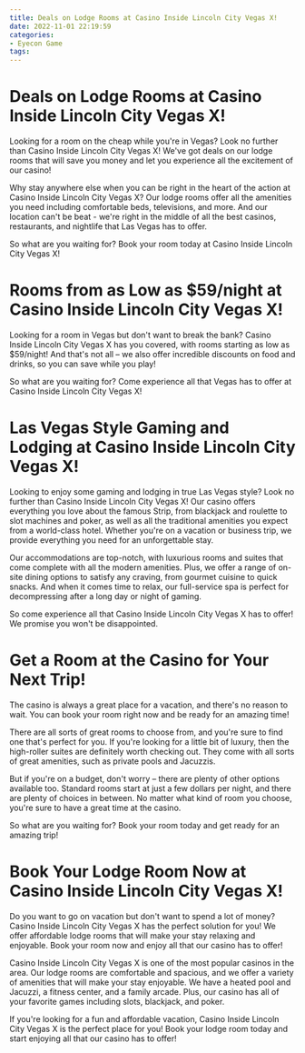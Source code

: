 ```yaml
---
title: Deals on Lodge Rooms at Casino Inside Lincoln City Vegas X!
date: 2022-11-01 22:19:59
categories:
- Eyecon Game
tags:
---
```



#  Deals on Lodge Rooms at Casino Inside Lincoln City Vegas X!

Looking for a room on the cheap while you're in Vegas? Look no further than Casino Inside Lincoln City Vegas X! We've got deals on our lodge rooms that will save you money and let you experience all the excitement of our casino!

Why stay anywhere else when you can be right in the heart of the action at Casino Inside Lincoln City Vegas X? Our lodge rooms offer all the amenities you need including comfortable beds, televisions, and more. And our location can't be beat - we're right in the middle of all the best casinos, restaurants, and nightlife that Las Vegas has to offer.

So what are you waiting for? Book your room today at Casino Inside Lincoln City Vegas X!

#  Rooms from as Low as $59/night at Casino Inside Lincoln City Vegas X!

Looking for a room in Vegas but don't want to break the bank? Casino Inside Lincoln City Vegas X has you covered, with rooms starting as low as $59/night! And that's not all – we also offer incredible discounts on food and drinks, so you can save while you play!

So what are you waiting for? Come experience all that Vegas has to offer at Casino Inside Lincoln City Vegas X!

#  Las Vegas Style Gaming and Lodging at Casino Inside Lincoln City Vegas X!

Looking to enjoy some gaming and lodging in true Las Vegas style? Look no further than Casino Inside Lincoln City Vegas X! Our casino offers everything you love about the famous Strip, from blackjack and roulette to slot machines and poker, as well as all the traditional amenities you expect from a world-class hotel. Whether you're on a vacation or business trip, we provide everything you need for an unforgettable stay.

Our accommodations are top-notch, with luxurious rooms and suites that come complete with all the modern amenities. Plus, we offer a range of on-site dining options to satisfy any craving, from gourmet cuisine to quick snacks. And when it comes time to relax, our full-service spa is perfect for decompressing after a long day or night of gaming.

So come experience all that Casino Inside Lincoln City Vegas X has to offer! We promise you won't be disappointed.

#  Get a Room at the Casino for Your Next Trip!

The casino is always a great place for a vacation, and there's no reason to wait. You can book your room right now and be ready for an amazing time!

There are all sorts of great rooms to choose from, and you're sure to find one that's perfect for you. If you're looking for a little bit of luxury, then the high-roller suites are definitely worth checking out. They come with all sorts of great amenities, such as private pools and Jacuzzis.

But if you're on a budget, don't worry – there are plenty of other options available too. Standard rooms start at just a few dollars per night, and there are plenty of choices in between. No matter what kind of room you choose, you're sure to have a great time at the casino.

So what are you waiting for? Book your room today and get ready for an amazing trip!

#  Book Your Lodge Room Now at Casino Inside Lincoln City Vegas X!

Do you want to go on vacation but don't want to spend a lot of money? Casino Inside Lincoln City Vegas X has the perfect solution for you! We offer affordable lodge rooms that will make your stay relaxing and enjoyable. Book your room now and enjoy all that our casino has to offer!

Casino Inside Lincoln City Vegas X is one of the most popular casinos in the area. Our lodge rooms are comfortable and spacious, and we offer a variety of amenities that will make your stay enjoyable. We have a heated pool and Jacuzzi, a fitness center, and a family arcade. Plus, our casino has all of your favorite games including slots, blackjack, and poker.

If you're looking for a fun and affordable vacation, Casino Inside Lincoln City Vegas X is the perfect place for you! Book your lodge room today and start enjoying all that our casino has to offer!